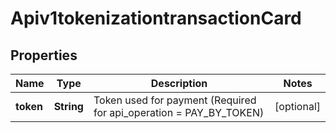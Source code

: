 # Apiv1tokenizationtransactionCard

## Properties
Name | Type | Description | Notes
------------ | ------------- | ------------- | -------------
**token** | **String** | Token used for payment (Required for api_operation &#x3D; PAY_BY_TOKEN) |  [optional]
